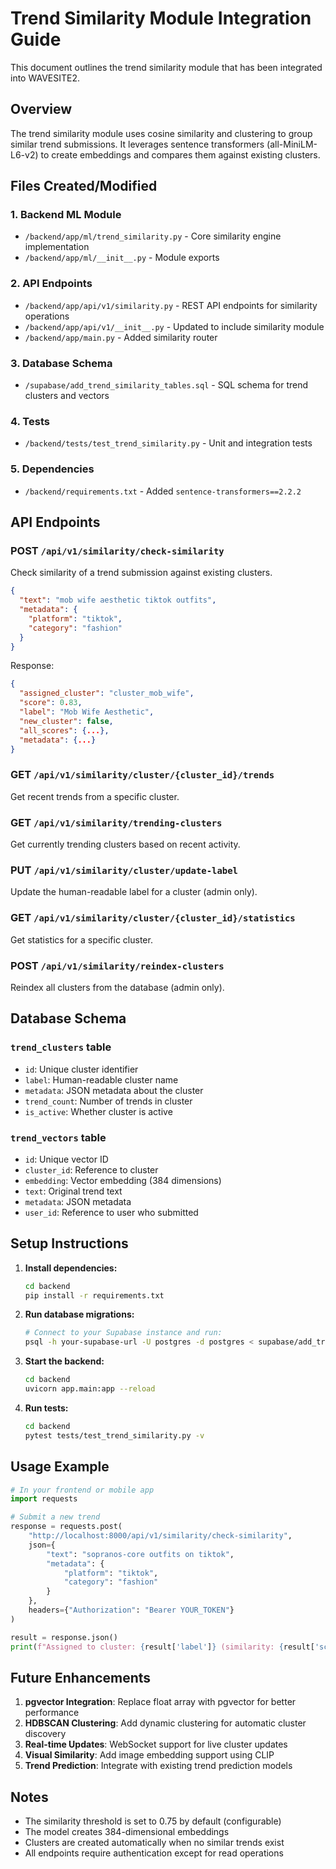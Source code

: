 # Trend Similarity Module Integration Guide

This document outlines the trend similarity module that has been integrated into WAVESITE2.

## Overview

The trend similarity module uses cosine similarity and clustering to group similar trend submissions. It leverages sentence transformers (all-MiniLM-L6-v2) to create embeddings and compares them against existing clusters.

## Files Created/Modified

### 1. Backend ML Module
- `/backend/app/ml/trend_similarity.py` - Core similarity engine implementation
- `/backend/app/ml/__init__.py` - Module exports

### 2. API Endpoints
- `/backend/app/api/v1/similarity.py` - REST API endpoints for similarity operations
- `/backend/app/api/v1/__init__.py` - Updated to include similarity module
- `/backend/app/main.py` - Added similarity router

### 3. Database Schema
- `/supabase/add_trend_similarity_tables.sql` - SQL schema for trend clusters and vectors

### 4. Tests
- `/backend/tests/test_trend_similarity.py` - Unit and integration tests

### 5. Dependencies
- `/backend/requirements.txt` - Added `sentence-transformers==2.2.2`

## API Endpoints

### POST `/api/v1/similarity/check-similarity`
Check similarity of a trend submission against existing clusters.

```json
{
  "text": "mob wife aesthetic tiktok outfits",
  "metadata": {
    "platform": "tiktok",
    "category": "fashion"
  }
}
```

Response:
```json
{
  "assigned_cluster": "cluster_mob_wife",
  "score": 0.83,
  "label": "Mob Wife Aesthetic",
  "new_cluster": false,
  "all_scores": {...},
  "metadata": {...}
}
```

### GET `/api/v1/similarity/cluster/{cluster_id}/trends`
Get recent trends from a specific cluster.

### GET `/api/v1/similarity/trending-clusters`
Get currently trending clusters based on recent activity.

### PUT `/api/v1/similarity/cluster/update-label`
Update the human-readable label for a cluster (admin only).

### GET `/api/v1/similarity/cluster/{cluster_id}/statistics`
Get statistics for a specific cluster.

### POST `/api/v1/similarity/reindex-clusters`
Reindex all clusters from the database (admin only).

## Database Schema

### `trend_clusters` table
- `id`: Unique cluster identifier
- `label`: Human-readable cluster name
- `metadata`: JSON metadata about the cluster
- `trend_count`: Number of trends in cluster
- `is_active`: Whether cluster is active

### `trend_vectors` table
- `id`: Unique vector ID
- `cluster_id`: Reference to cluster
- `embedding`: Vector embedding (384 dimensions)
- `text`: Original trend text
- `metadata`: JSON metadata
- `user_id`: Reference to user who submitted

## Setup Instructions

1. **Install dependencies:**
   ```bash
   cd backend
   pip install -r requirements.txt
   ```

2. **Run database migrations:**
   ```bash
   # Connect to your Supabase instance and run:
   psql -h your-supabase-url -U postgres -d postgres < supabase/add_trend_similarity_tables.sql
   ```

3. **Start the backend:**
   ```bash
   cd backend
   uvicorn app.main:app --reload
   ```

4. **Run tests:**
   ```bash
   cd backend
   pytest tests/test_trend_similarity.py -v
   ```

## Usage Example

```python
# In your frontend or mobile app
import requests

# Submit a new trend
response = requests.post(
    "http://localhost:8000/api/v1/similarity/check-similarity",
    json={
        "text": "sopranos-core outfits on tiktok",
        "metadata": {
            "platform": "tiktok",
            "category": "fashion"
        }
    },
    headers={"Authorization": "Bearer YOUR_TOKEN"}
)

result = response.json()
print(f"Assigned to cluster: {result['label']} (similarity: {result['score']})")
```

## Future Enhancements

1. **pgvector Integration**: Replace float array with pgvector for better performance
2. **HDBSCAN Clustering**: Add dynamic clustering for automatic cluster discovery
3. **Real-time Updates**: WebSocket support for live cluster updates
4. **Visual Similarity**: Add image embedding support using CLIP
5. **Trend Prediction**: Integrate with existing trend prediction models

## Notes

- The similarity threshold is set to 0.75 by default (configurable)
- The model creates 384-dimensional embeddings
- Clusters are created automatically when no similar trends exist
- All endpoints require authentication except for read operations